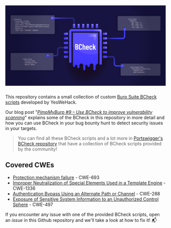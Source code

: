 <h1 align="center">
 <img src="./img/banner.jpg">
</h1>

This repository contains a small collection of custom [Burp Suite BCheck scripts](https://portswigger.net/burp/documentation/scanner/bchecks) developed by YesWeHack. 

Our blog post "*[PimpMyBurp #9 – Use BCheck to improve vulnerability scanning](https://blog.yeswehack.com/yeswerhackers/pimpmyburp-9-use-bcheck-to-improve-vulnerability-scanning/)*" explains some of the BCheck in this repository in more detail and how you can use BCheck in your bug bounty hunt to detect security issues in your targets.

> You can find all these BCheck scripts and a lot more in [Portswigger's BCheck repository](https://github.com/PortSwigger/BChecks) that have a collection of BCheck scripts provided by the community!

## Covered CWEs
- [Protection mechanism failure](https://cwe.mitre.org/data/definitions/693.html) - CWE-693
- [Improper Neutralization of Special Elements Used in a Template Engine](https://cwe.mitre.org/data/definitions/1336.html) - CWE-1336
- [Authentication Bypass Using an Alternate Path or Channel](https://cwe.mitre.org/data/definitions/288.html) - CWE-288
- [Exposure of Sensitive System Information to an Unauthorized Control Sphere](https://cwe.mitre.org/data/definitions/497.html) - CWE-497

If you encounter any issue with one of the provided BCheck scripts, open an *issue* in this Github repository and we'll take a look at how to fix it! 📬
